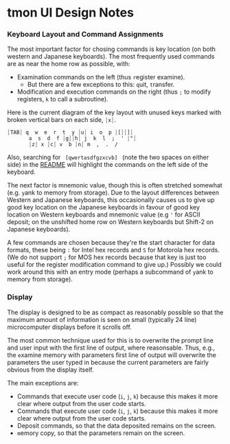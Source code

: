 tmon UI Design Notes
====================

### Keyboard Layout and Command Assignments

The most important factor for chosing commands is key location (on both
western and Japanese keyboards). The most frequently used commands are as
near the home row as possible, with:
- Examination commands on the left (thus `r`egister examine).
  - But there are a few exceptions to this: `q`uit, `t`ransfer.
- Modification and execution commands on the right (thus `;` to modify
  registers, `k` to call a subroutine).

Here is the current diagram of the key layout with unused keys marked
with broken vertical bars on each side, `┊x┊`.

    ┊TAB┊ q  w  e  r  t  y ┊u┊ i  o  p ┊[┊┊]┊
           a  s  d  f ┊g┊┊h┊ j  k  l  ;  ' ┊"┊
           ┊z┊ x ┊c┊ v  b ┊n┊ m  ,  .  /

Also, searching for `  [qwertasdfgzxcvb]  ` (note the two spaces on either
side) in the [README](./README.md) will highlight the commands on the left
side of the keyboard.

The next factor is mnemonic value, though this is often stretched somewhat
(e.g. `y`ank to memory from storage). Due to the layout differences between
Western and Japanese keyboards, this occasionally causes us to give up good
key location on the Japanese keyboards in favour of good key location on
Western keyboards and mnemonic value (e.g `'` for ASCII deposit; on the
unshifted home row on Western keyboards but Shift-2 on Japanese keyboards).

A few commands are chosen because they're the start character for data
formats, these being `:` for Intel hex records and `S` for Motorola hex
records. (We do not support `;`  for MOS hex records because that key is
just too useful for the register modification command to give up.) Possibly
we could work around this with an entry mode (perhaps a subcommand of
`y`ank to memory from storage).

### Display

The display is designed to be as compact as reasonably possible so that the
maximum amount of information is seen on small (typically 24 line)
microcomputer displays before it scrolls off.

The most common technique used for this is to overwrite the prompt line and
user input with the first line of output, where reasonsable. Thus, e.g.,
the `e`xamine memory with parameters first line of output will overwrite
the parameters the user typed in because the current parameters are fairly
obvious from the display itself.

The main exceptions are:
- Commands that execute user code (`i`, `j`, `k`) because this makes it
  more clear where output from the user code starts.
- Commands that execute user code (`i`, `j`, `k`) because this makes it
  more clear where output from the user code starts.
- Deposit commands, so that the data deposited remains on the screen.
- `m`emory copy, so that the parameters remain on the screen.
